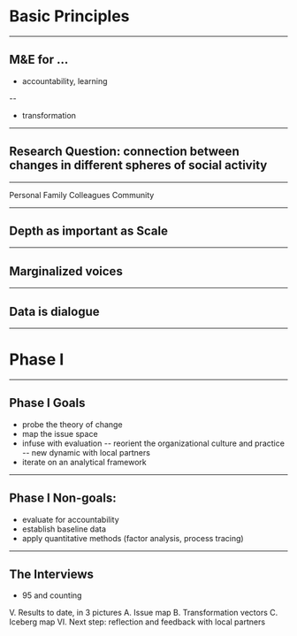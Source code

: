 # Basic Principles
---

## M&E for ...
- accountability, learning 

--
- transformation

---

## Research Question: connection between changes in different spheres of social activity

---

Personal
Family
Colleagues
Community

---

## Depth as important as Scale

---

## Marginalized voices

---
 
## Data is dialogue

---
		
# Phase I

---

## Phase I Goals
- probe the theory of change
- map the issue space
- infuse with evaluation
-- reorient the organizational culture and practice
-- new dynamic with local partners
- iterate on an analytical framework

---
		
## Phase I Non-goals:
- evaluate for accountability
- establish baseline data
- apply quantitative methods (factor analysis, process tracing)

---

## The Interviews
- 95 and counting

V. Results to date, in 3 pictures
	A. Issue map
	B. Transformation vectors
	C. Iceberg map
VI. Next step: reflection and feedback with local partners
